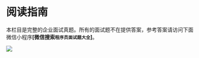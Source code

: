 # 阅读指南

本栏目是完整的企业面试真题。所有的面试题不在提供答案，参考答案请访问下面微信小程序<b>[微信搜索`程序员面试题大全`]</b>。

![](http://qiniucloud.qqdeveloper.com/202205130422445.jpg)